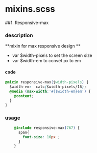 # mixins.scss
##1.  Responsive-max 
### description
**mixin for max responsive design **
-  var $width-pixels to set the screen size
-  var $width-em to convet px to em

#### code

```css
@mixin responsive-max($width-pixels) {
  $width-em:  calc($width-pixels/16);
  @media (max-width:'#{$width-em}em') {
    @content;
  }
}

```

### usage
```css
    @include responsive-max(767) {
      span{
        font-size: 16px ;
      }
    }
```